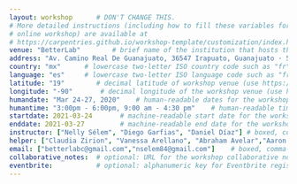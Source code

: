 ```yaml
---
layout: workshop      # DON'T CHANGE THIS.
# More detailed instructions (including how to fill these variables for an
# online workshop) are available at
# https://carpentries.github.io/workshop-template/customization/index.html
venue: "BetterLab"        # brief name of the institution that hosts the workshop without address (e.g., "Euphoric State University")
address: "Av. Camino Real De Guanajuato, 36547 Irapuato, Guanajuato · 5.37 km"      # full street address of workshop (e.g., "Room A, 123 Forth Street, Blimingen, Euphoria"), videoconferencing URL, or 'online'
country: "mx"      # lowercase two-letter ISO country code such as "fr" (see https://en.wikipedia.org/wiki/ISO_3166-1#Current_codes) for the institution that hosts the workshop
language: "es"     # lowercase two-letter ISO language code such as "fr" (see https://en.wikipedia.org/wiki/List_of_ISO_639-1_codes) for the
latitude: "19"        # decimal latitude of workshop venue (use https://www.latlong.net/)
longitude: "-90"       # decimal longitude of the workshop venue (use https://www.latlong.net)
humandate: "Mar 24-27, 2020"    # human-readable dates for the workshop (e.g., "Feb 17-18, 2020")
humantime: "3:00pm - 6:00pm, 9:00 am - 4:30 pm"    # human-readable times for the workshop (e.g., "9:00 am - 4:30 pm")
startdate: 2021-03-24       # machine-readable start date for the workshop in YYYY-MM-DD format like 2015-01-01
enddate: 2021-03-27         # machine-readable end date for the workshop in YYYY-MM-DD format like 2015-01-02
instructor: ["Nelly Sélem", "Diego Garfias", "Daniel Díaz"] # boxed, comma-separated list of instructors' names as strings, like ["Kay McNulty", "Betty Jennings", "Betty Snyder"]
helper: ["Claudia Zirion", "Vanessa Arellano", "Abraham Avelar","Aaron Jaime","Abel Lovaco","Angélica Ruiz"]     # boxed, comma-separated list of helpers' names, like ["Marlyn Wescoff", "Fran Bilas", "Ruth Lichterman"]
email: ["betterlabc@gmail.com","nselem84@gmail.com"]    # boxed, comma-separated list of contact email addresses for the host, lead instructor, or whoever else is handling questions, like ["marlyn.wescoff@example.org", "fran.bilas@example.org", "ruth.lichterman@example.org"]
collaborative_notes:  # optional: URL for the workshop collaborative notes, e.g. an Etherpad or Google Docs document (e.g., https://pad.carpentries.org/2015-01-01-euphoria)
eventbrite:           # optional: alphanumeric key for Eventbrite registration, e.g., "1234567890AB" (if Eventbrite is being used)
---
```



